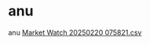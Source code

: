 # anu
anu
[Market Watch 20250220 075821.csv](https://github.com/user-attachments/files/18894797/Market.Watch.20250220.075821.csv)
